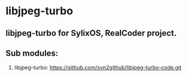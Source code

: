 # libjpeg-turbo

## libjpeg-turbo for SylixOS, RealCoder project.

## Sub modules:
1. libjpeg-turbo: https://github.com/svn2github/libjpeg-turbo-code.git
